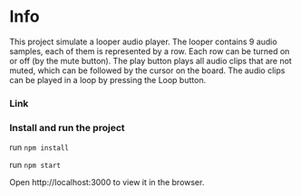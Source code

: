 # Info
This project simulate a looper audio player.
The looper contains 9 audio samples, each of them is represented by a row.
Each row can be turned on or off (by the mute button).
The play button plays all audio clips that are not muted, which can be followed by the cursor on the board. 
The audio clips can be played in a loop by pressing the Loop button.

### Link

### Install and run the project
run `npm install`

run `npm start`

Open http://localhost:3000 to view it in the browser.


